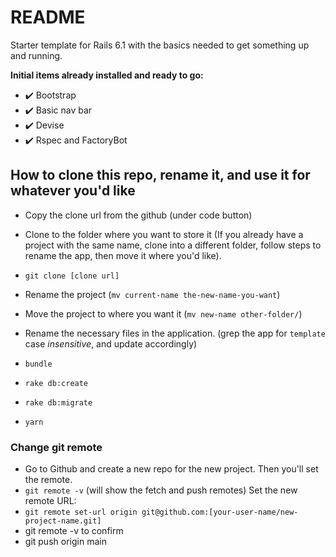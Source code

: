 # README

Starter template for Rails 6.1 with the basics needed to get something up and running.

**Initial items already installed and ready to go:**

- ✔️ Bootstrap
- ✔️ Basic nav bar
- ✔️ Devise
- ✔️ Rspec and FactoryBot

## How to clone this repo, rename it, and use it for whatever you'd like

- Copy the clone url from the github (under code button)
- Clone to the folder where you want to store it (If you already have a project with the same name,
clone into a different folder, follow steps to rename the app, then move it where you'd like).
- `git clone [clone url]`
- Rename the project (`mv current-name the-new-name-you-want`)
- Move the project to where you want it (`mv new-name other-folder/`)
- Rename the necessary files in the application. (grep the app for `template` case _insensitive_, and update accordingly)

- `bundle`
- `rake db:create`
- `rake db:migrate`
- `yarn`

### Change git remote
- Go to Github and create a new repo for the new project. Then you'll set the remote.
- `git remote -v` (will show the fetch and push remotes)
Set the new remote URL:
- `git remote set-url origin git@github.com:[your-user-name/new-project-name.git]`
- git remote -v to confirm
- git push origin main
